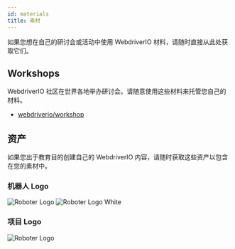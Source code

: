 ```yaml
---
id: materials
title: 素材
---
```


如果您想在自己的研讨会或活动中使用 WebdriverIO 材料，请随时直接从此处获取它们。

## Workshops

WebdriverIO 社区在世界各地举办研讨会。请随意使用这些材料来托管您自己的材料。

- [webdriverio/workshop](https://github.com/webdriverio/workshop)

## 资产

如果您出于教育目的创建自己的 WebdriverIO 内容，请随时获取这些资产以包含在您的素材中。

### 机器人 Logo

![Roboter Logo](/img/materials/robot.svg "机器人 Logo") ![Roboter Logo White](/img/materials/robot-white.svg "机器人 Logo 白色的")

### 项目 Logo

![Roboter Logo](/img/materials/logo.svg "项目 Logo")
